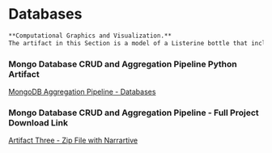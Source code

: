# Databases

```markdown
**Computational Graphics and Visualization.**   
The artifact in this Section is a model of a Listerine bottle that includes the use of different textures, lighting techniques, and rendering

```

### Mongo Database CRUD and Aggregation Pipeline Python Artifact
[MongoDB Aggregation Pipeline - Databases](https://raw.githubusercontent.com/bigbadbiz/bigbadbiz.github.io/master/MongoDBAggPipeline-Databases(BAldana).py)


### Mongo Database CRUD and Aggregation Pipeline - Full Project Download Link
[Artifact Three - Zip File with Narrartive](https://bigbadbiz.github.io/bigbadbiz.github.io/Databases(BAldana).zip)

